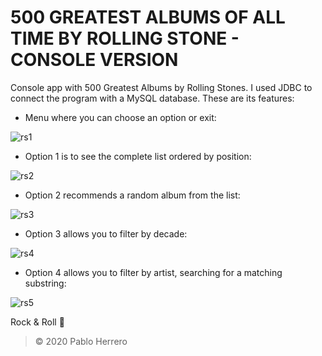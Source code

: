 # **500 GREATEST ALBUMS OF ALL TIME BY ROLLING STONE - CONSOLE VERSION** 

Console app with 500 Greatest Albums by Rolling Stones. I used JDBC to connect the program with a MySQL database. These are its features:

- Menu where you can choose an option or exit:

![rs1](https://user-images.githubusercontent.com/57707569/85691513-dcaf0100-b6d4-11ea-9c7e-f6596c365919.jpg)

- Option 1 is to see the complete list ordered by position:

![rs2](https://user-images.githubusercontent.com/57707569/85691517-dd479780-b6d4-11ea-9297-9c7a9e1eabbd.jpg)

- Option 2 recommends a random album from the list:

![rs3](https://user-images.githubusercontent.com/57707569/85691522-dde02e00-b6d4-11ea-90bd-333d1941b640.jpg)

- Option 3 allows you to filter by decade:

![rs4](https://user-images.githubusercontent.com/57707569/85691524-dde02e00-b6d4-11ea-9c7e-3e5ae2480095.jpg)

- Option 4 allows you to filter by artist, searching for a matching substring:

![rs5](https://user-images.githubusercontent.com/57707569/85691527-de78c480-b6d4-11ea-8da6-f07921510904.jpg)

Rock & Roll :metal:

> © 2020 Pablo Herrero
